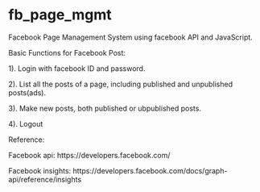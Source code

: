 # fb_page_mgmt
Facebook Page Management System using facebook API and JavaScript.

Basic Functions for Facebook Post:
<p>1). Login with facebook ID and password.</p>
<p>2). List all the posts of a page, including published and unpublished posts(ads).</p>
<p>3). Make new posts, both published or ubpublished posts.</p>
<p>4). Logout</p>

Reference:
<p>Facebook api: https://developers.facebook.com/</p>
<p>Facebook insights: https://developers.facebook.com/docs/graph-api/reference/insights</p>
